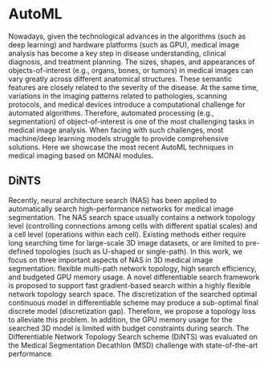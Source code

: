 # AutoML

Nowadays, given the technological advances in the algorithms (such as deep learning) and hardware platforms (such as GPU), medical image analysis has become a key step in disease understanding, clinical diagnosis, and treatment planning. The sizes, shapes, and appearances of objects-of-interest (e.g., organs, bones, or tumors) in medical images can vary greatly across different anatomical structures. These semantic features are closely related to the severity of the disease. At the same time, variations in the imaging patterns related to pathologies, scanning protocols, and medical devices introduce a computational challenge for automated algorithms. Therefore, automated processing (e.g., segmentation) of object-of-interest is one of the most challenging tasks in medical image analysis. When facing with such challenges, most machine/deep learning models struggle to provide comprehensive solutions. Here we showcase the most recent AutoML techniques in medical imaging based on MONAI modules.

## DiNTS
Recently, neural architecture search (NAS) has been applied to automatically search high-performance networks for medical image segmentation. The NAS search space usually contains a network topology level (controlling connections among cells with different spatial scales) and a cell level (operations within each cell). Existing methods either require long searching time for large-scale 3D image datasets, or are limited to pre-defined topologies (such as U-shaped or single-path). In this work, we focus on three important aspects of NAS in 3D medical image segmentation: flexible multi-path network topology, high search efficiency, and budgeted GPU memory usage. A novel differentiable search framework is proposed to support fast gradient-based search within a highly flexible network topology search space. The discretization of the searched optimal continuous model in differentiable scheme may produce a sub-optimal final discrete model (discretization gap). Therefore, we propose a topology loss to alleviate this problem. In addition, the GPU memory usage for the searched 3D model is limited with budget constraints during search. The Differentiable Network Topology Search scheme (DiNTS) was evaluated on the Medical Segmentation Decathlon (MSD) challenge with state-of-the-art performance.